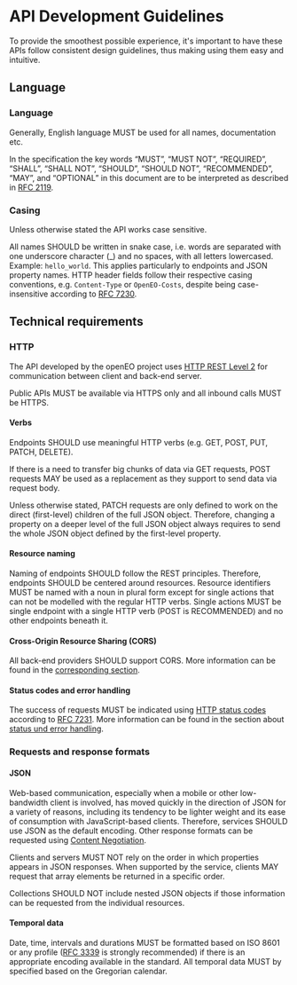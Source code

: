 # API Development Guidelines

To provide the smoothest possible experience, it's important to have these APIs follow consistent design guidelines, thus making using them easy and intuitive.

## Language

### Language

Generally, English language MUST be used for all names, documentation etc.

In the specification the key words “MUST”, “MUST NOT”, “REQUIRED”, “SHALL”, “SHALL NOT”, “SHOULD”, “SHOULD NOT”, “RECOMMENDED”, “MAY”, and “OPTIONAL” in this document are to be interpreted as described in [RFC 2119](http://tools.ietf.org/html/rfc2119).

### Casing

Unless otherwise stated the API works case sensitive.

All names SHOULD be written in snake case, i.e. words are separated with one underscore character (_) and no spaces, with all letters lowercased. Example: `hello_world`. This applies particularly to endpoints and JSON property names. HTTP header fields follow their respective casing conventions, e.g. `Content-Type` or `OpenEO-Costs`, despite being case-insensitive according to [RFC 7230](https://tools.ietf.org/html/rfc7230#section-3.2).

## Technical requirements

### HTTP

The API developed by the openEO project uses [HTTP REST Level 2](https://en.wikipedia.org/wiki/Representational_state_transfer) for communication between client and back-end server.

Public APIs MUST be available via HTTPS only and all inbound calls MUST be HTTPS. 

#### Verbs

Endpoints SHOULD use meaningful HTTP verbs (e.g. GET, POST, PUT, PATCH, DELETE).

If there is a need to transfer big chunks of data via GET requests, POST requests MAY be used as a replacement as they support to send data via request body.

Unless otherwise stated, PATCH requests are only defined to work on the direct (first-level) children of the full JSON object. Therefore, changing a property on a deeper level of the full JSON object always requires to send the whole JSON object defined by the first-level property.

#### Resource naming

Naming of endpoints SHOULD follow the REST principles. Therefore, endpoints SHOULD be centered around resources. Resource identifiers MUST be named with a noun in plural form except for single actions that can not be modelled with the regular HTTP verbs. Single actions MUST be single endpoint with a single HTTP verb (POST is RECOMMENDED) and no other endpoints beneath it.

#### Cross-Origin Resource Sharing (CORS)

All back-end providers SHOULD support CORS. More information can be found in the [corresponding section](cors.md).

#### Status codes and error handling

The success of requests MUST be indicated using [HTTP status codes](https://tools.ietf.org/html/rfc7231#section-6) according to [RFC 7231](https://tools.ietf.org/html/rfc7231). More information can be found in the section about [status und error handling](errors.md).

### Requests and response formats

#### JSON

Web-based communication, especially when a mobile or other low-bandwidth client is involved, has moved quickly in the direction of JSON for a variety of reasons, including its tendency to be lighter weight and its ease of consumption with JavaScript-based clients. Therefore, services SHOULD use JSON as the default encoding. Other response formats can be requested using [Content Negotiation](https://www.w3.org/Protocols/rfc2616/rfc2616-sec12.html).

Clients and servers MUST NOT rely on the order in which properties appears in JSON responses. When supported by the service, clients MAY request that array elements be returned in a specific order.

Collections SHOULD NOT include nested JSON objects if those information can be requested from the individual resources.

#### Temporal data

Date, time, intervals and durations MUST be formatted based on ISO 8601 or any profile ([RFC 3339](https://www.ietf.org/rfc/rfc3339) is strongly recommended) if there is an appropriate encoding available in the standard. All temporal data MUST by specified based on the Gregorian calendar.